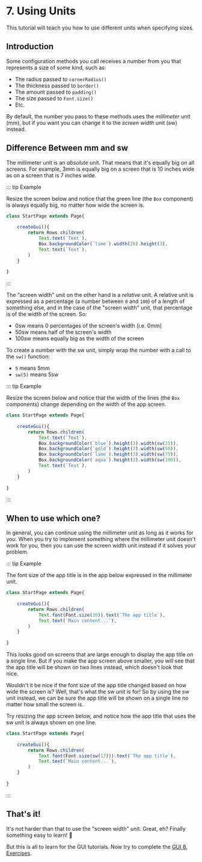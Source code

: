 <script>
	import ViewApp from '$lib/ViewApp.svelte'
</script>

# 7. Using Units
This tutorial will teach you how to use different units when specifying sizes.




## Introduction
Some configuration methods you call receives a number from you that represents a size of some kind, such as:

* The radius passed to `cornerRadius()`
* The thickness passed to `border()`
* The amount passed to `padding()`
* The size passed to `Font.size()`
* Etc.

By default, the number you pass to these methods uses the *millimeter* unit (mm), but if you want you can change it to the *screen width* unit (sw) instead.




## Difference Between mm and sw
The millimeter unit is an *absolute* unit. That means that it's equally big on all screens. For example, 3mm is equally big on a screen that is 10 inches wide as on a screen that is 7 inches wide.

::: tip Example

Resize the screen below and notice that the green line (the `Box` component) is always equally big, no matter how wide the screen is.

```js baga-show-editor-code
class StartPage extends Page{
	
	createGui(){
		return Rows.children(
			Text.text(`Text`),
			Box.backgroundColor(`lime`).width(20).height(3),
			Text.text(`Text`),
		)
	}
	
}
```

:::

The "screen width" unit on the other hand is a *relative* unit. A relative unit is expressed as a percentage (a number between `0` and `100`) of a length of something else, and in the case of the "screen width" unit, that percentage is of the width of the screen. So:

* 0sw means 0 percentages of the screen's width (i.e. 0mm)
* 50sw means half of the screen's width
* 100sw means equally big as the width of the screen

To create a number with the sw unit, simply wrap the number with a call to the `sw()` function:

* `5` means 5mm
* `sw(5)` means 5sw

::: tip Example

Resize the screen below and notice that the width of the lines (the `Box` components) change depending on the width of the app screen.

```js baga-show-editor-code
class StartPage extends Page{
	
	createGui(){
		return Rows.children(
			Text.text(`Text`),
			Box.backgroundColor(`blue`).height(3).width(sw(25)),
			Box.backgroundColor(`gold`).height(3).width(sw(50)),
			Box.backgroundColor(`lime`).height(3).width(sw(75)),
			Box.backgroundColor(`aqua`).height(3).width(sw(100)),
			Text.text(`Text`),
		)
	}
	
}
```

:::




## When to use which one?
In general, you can continue using the millimeter unit as long as it works for you. When you try to implement something where the millimeter unit doesn't work for you, then you can use the screen width unit instead if it solves your problem.

::: tip Example

The font size of the app title is in the app below expressed in the millimeter unit.

```js baga-show-editor-code
class StartPage extends Page{
	
	createGui(){
		return Rows.children(
			Text.font(Font.size(10)).text(`The app title`),
			Text.text(`Main content...`),
		)
	}
	
}
```

This looks good on screens that are large enough to display the app title on a single line. But if you make the app screen above smaller, you will see that the app title will be shown on two lines instead, which doesn't look that nice.

Wouldn't it be nice if the font size of the app title changed based on how wide the screen is? Well, that's what the sw unit is for! So by using the sw unit instead, we can be sure the app title will be shown on a single line no matter how small the screen is.

Try resizing the app screen below, and notice how the app title that uses the sw unit is always shown on one line.

```js baga-show-editor-code
class StartPage extends Page{
	
	createGui(){
		return Rows.children(
			Text.font(Font.size(sw(17))).text(`The app title`),
			Text.text(`Main content...`),
		)
	}
	
}
```

:::


## That's it!
It's not harder than that to use the "screen width" unit. Great, eh? Finally something easy to learn! 🤣

But this is all to learn for the GUI tutorials. Now try to complete the [GUI 8. Exercises](../exercises/).